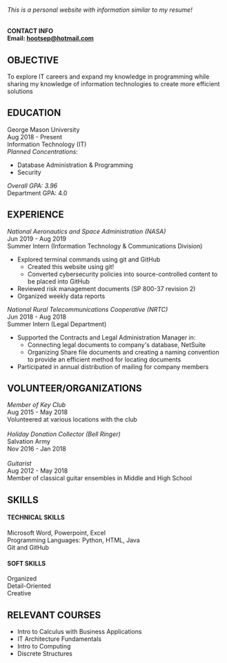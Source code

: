 ###### This is a personal website with information similar to my resume!
#### CONTACT INFO<br> Email: hootsep@hotmail.com<br>
## OBJECTIVE
To explore IT careers and expand my knowledge in programming while sharing my knowledge of information technologies to create more efficient solutions
## EDUCATION
George Mason University<br> Aug 2018 - Present<br> Information Technology (IT)<br>
*Planned Concentrations*: 
+ Database Administration & Programming
+ Security<br>

*Overall GPA: 3.96*<br> Department GPA: 4.0<br>
## EXPERIENCE
*National Aeronautics and Space Administration (NASA)*<br> Jun 2019 - Aug 2019<br>
Summer Intern (Information Technology & Communications Division)
+ Explored terminal commands using git and GitHub
	+ Created this website using git!
	+ Converted cybersecurity policies into source-controlled content to be placed into GitHub
+ Reviewed risk management documents (SP 800-37 revision 2)
+ Organized weekly data reports<br>

*National Rural Telecommunications Cooperative (NRTC)*<br> Jun 2018 - Aug 2018<br> Summer Intern (Legal Department)<br>
+ Supported the Contracts and Legal Administration Manager in:
	+ Connecting legal documents to company's database, NetSuite
	+ Organizing Share file documents and creating a naming convention to provide an efficient method for locating documents
+ Participated in annual distribution of mailing for company members

## VOLUNTEER/ORGANIZATIONS
*Member of Key Club*<br> Aug 2015 - May 2018<br> Volunteered at various locations with the club<br><br> *Holiday Donation Collector (Bell Ringer)*<br> Salvation Army<br> Nov 2016 - Jan 2018<br><br> *Guitarist*<br> Aug 2012 - May 2018<br> Member of classical guitar ensembles in Middle and High School<br>	
## SKILLS
#### TECHNICAL SKILLS
Microsoft Word, Powerpoint, Excel<br> Programming Languages: Python, HTML, Java<br> Git and GitHub<br>
#### SOFT SKILLS
Organized<br> Detail-Oriented<br> Creative
## RELEVANT COURSES
+ Intro to Calculus with Business Applications<br> 
+ IT Architecture Fundamentals<br>
+ Intro to Computing<br> 
+ Discrete Structures








